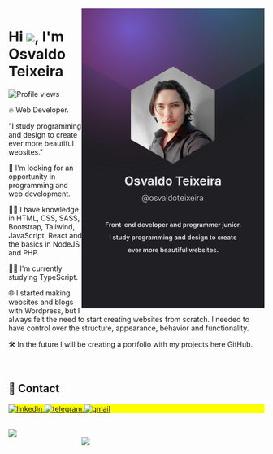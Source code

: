 <img align="right" height="590em" src="https://github.com/osvaldoteixeira/files/blob/main/githubcard-osvaldo-teixeira.svg"/>

<!-- <img align="right" height="590em" src="https://raw.githubusercontent.com/osvaldoteixeira/files/main/imagem-osvaldoteixeira.svg"/> -->

<h1 align="left">Hi <img src="https://raw.githubusercontent.com/kaueMarques/kaueMarques/master/hi.gif" height="30px">, I'm Osvaldo Teixeira</h1>
<p align="left"> <img src="https://komarev.com/ghpvc/?username=osvaldoteixeira&color=blue" alt="Profile views" /> </p>


🔥 Web Developer.

"I study programming and design
to create ever more beautiful websites."

🔭 I'm looking for an opportunity in programming and web development.

👨‍💼 I have knowledge in HTML, CSS, SASS, Bootstrap, Tailwind, JavaScript, React and the basics in NodeJS and PHP.

👨‍💻 I'm currently studying TypeScript.

🌐 I started making websites and blogs with Wordpress, but I always felt the need to start creating websites from scratch. I needed to have control over the structure, appearance, behavior and functionality.

🛠️ In the future I will be creating a portfolio with my projects here GitHub.

<!-- - ▶️ I (not) regularly post videos on [youtube.com/maykbrito](https://youtube.com/maykbrito)

- 💬 Ask me about **JavaScript, HTML, CSS, SQL, Node.JS**

- ⚡ Fun fact **Oneye 😜**

- 👨‍💻 More at [maykbrito.dev](https://maykbrito.dev) -->

<br>

## 📩 Contact

<p align="left" style="background:yellow">

  <a href="https://www.linkedin.com/in/osvaldobtjr" target="_blank">
    <img align="center" src="https://img.shields.io/badge/-osvaldobtjr-05122A?style=flat&logo=linkedin" alt="linkedin"/>
  </a>

  <a href="https://t.me/osvaldobtjr" target="_blank">
   <img align="center" src="https://img.shields.io/badge/-osvaldobtjr-05122A?style=flat&logo=telegram" alt="telegram"/>
  </a>

  <a href="mailto:osvaldobtjr@gmail.com" target="_blank">
   <img align="center" src="https://img.shields.io/badge/-email-05122A?style=flat&logo=gmail" alt="gmail"/>
  </a>
  
  <!--<a href="https://codepen.io/osvaldoteixeira" target="_blank">
    <img align="center" src="https://img.shields.io/badge/-osvaldoteixeira-05122A?style=flat&logo=codepen" alt="codepen"/>
  </a>-->
  
  <!-- <a href="https://twitter.com/osvaldobtjr" target="_blank">
    <img align="center" src="https://img.shields.io/badge/-osvaldobtjr-05122A?style=flat&logo=twitter" alt="twitter"/>  
  </a>-->
  
  <!-- <a href="https://www.instagram.com/osvaldobtjr" target="_blank">
   <img align="center" src="https://img.shields.io/badge/-osvaldobtjr-05122A?style=flat&logo=instagram" alt="instagram"/>
  </a>-->
  
  <!--<a href="https://www.youtube.com/@osvaldobtjr" target="_blank">
   <img align="center" src="https://img.shields.io/badge/-osvaldobtjr-05122A?style=flat&logo=youtube" alt="youtube"/>
  </a>-->
</p>

<br>

<div>
  <a href="https://github.com/osvaldoteixeira">
  <img align="left" width="54%" src="https://github-readme-stats.vercel.app/api?username=osvaldoteixeira&show_icons=true&theme=github_dark&include_all_commits=true&count_private=true"/>
  <img align="right" width="360px" src="https://github-readme-stats.vercel.app/api/top-langs/?username=osvaldoteixeira&layout=compact&langs_count=6&theme=github_dark"/>
</div>

<!-- ## ⚙️ &nbsp;GitHub Analytics

<p align="left">
  <img width="50%" src="https://github-readme-stats.vercel.app/api?username=osvaldoteixeira&show_icons=true&theme=vision-friendly-dark" alt="maykbrito's stats"/>
  <img width="50%" src="https://github-readme-stats.vercel.app/api/top-langs/?username=osvaldoteixeira&layout=compact&theme=vision-friendly-dark" alt="maykbrito's most languages"/>
</p> -->

<!--## 🛠 &nbsp;Tech Stack

![HTML](https://img.shields.io/badge/-HTML-05122A?style=flat&logo=HTML5)&nbsp;
![CSS](https://img.shields.io/badge/-CSS-05122A?style=flat&logo=CSS3&logoColor=1572B6)&nbsp;
![JavaScript](https://img.shields.io/badge/-JavaScript-05122A?style=flat&logo=javascript)&nbsp;
![React](https://img.shields.io/badge/-React-05122A?style=flat&logo=react)&nbsp;
![Node.js](https://img.shields.io/badge/-Node.js-05122A?style=flat&logo=node.js)&nbsp;
![Visual Studio Code](https://img.shields.io/badge/-Visual%20Studio%20Code-05122A?style=flat&logo=visual-studio-code&logoColor=007ACC)&nbsp;
![Git](https://img.shields.io/badge/-Git-05122A?style=flat&logo=git)&nbsp;
![GitHub](https://img.shields.io/badge/-GitHub-05122A?style=flat&logo=github)&nbsp;
![Markdown](https://img.shields.io/badge/-Markdown-05122A?style=flat&logo=markdown)&nbsp;
<!-- ![PostgreSQL](https://img.shields.io/badge/-PostgreSQL-05122A?style=flat&logo=postgresql)&nbsp; -->
<!-- ![SQLite](https://img.shields.io/badge/-SQLite-05122A?style=flat&logo=sqlite)&nbsp; -->


<!--**osvaldoteixeira/osvaldoteixeira** is a ✨ _special_ ✨ repository because its `README.md` (this file) appears on your GitHub profile.

Here are some ideas to get you started:

- 🔭 I’m currently working on ...
- 🌱 I’m currently learning ...
- 👯 I’m looking to collaborate on ...
- 🤔 I’m looking for help with ...
- 💬 Ask me about ...
- 📫 How to reach me: ...
- 😄 Pronouns: ...
- ⚡ Fun fact: ...
-->
